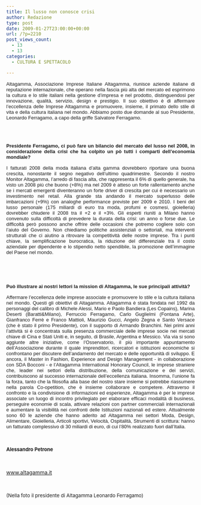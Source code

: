 ```yaml
---
title: Il lusso non conosce crisi
author: Redazione
type: post
date: 2009-01-27T23:00:00+00:00
url: /?p=2210
post_views_count:
  - 13
  - 13
categories:
  - CULTURA E SPETTACOLO

---
```

<p align="justify">
  <font face="Tahoma, sans&#45;serif"><font size="2">Altagamma, Associazione Imprese Italiane Altagamma, riunisce aziende italiane di reputazione internazionale, che operano nella fascia pi&ugrave; alta del mercato ed esprimono la cultura e lo stile italiani nella gestione d&#8217;impresa e nel prodotto, distinguendosi per innovazione, qualit&agrave;, servizio, design e prestigio. Il suo obiettivo &egrave; di affermare l&#8217;eccellenza delle Imprese Altagamma e promuovere, insieme, il primato dello stile di vita e della cultura italiana nel mondo. Abbiamo posto due domande al suo Presidente, Leonardo Ferragamo, a capo della griffe Salvatore Ferragamo. </font></font>
</p>

<p align="justify" style="margin&#45;bottom: 0cm">
  &nbsp;
</p>

<p align="justify" style="margin&#45;bottom: 0cm">
  <font face="Tahoma, sans&#45;serif"><font size="2"><strong><br /> Presidente Ferragamo, ci pu&ograve; fare un bilancio del mercato del lusso nel 2008, in considerazione della crisi che ha colpito un p&ograve; tutti i comparti dell&#8217;economia mondiale? </strong></font></font>
</p>

<p align="justify" style="margin&#45;bottom: 0cm">
  <font face="Tahoma, sans&#45;serif"><font size="2">I fatturati 2008 della moda italiana d&#8217;alta gamma dovrebbero riportare una buona crescita, nonostante il segno negativo dell&#8217;ultimo quadrimestre. </font></font><font face="Tahoma, sans&#45;serif"><font size="2">Secondo il nostro Monitor Altagamma, l&#8217;arredo di fascia alta, che rappresenta il 6% di quello generale, ha visto un 2008 pi&ugrave; che buono (+8%) ma nel 2009 &egrave; atteso un forte rallentamento anche se i mercati emergenti diventeranno un forte driver di crescita per cui &egrave; necessario un investimento nel retail. Alla grande sta andando il mercato superlusso delle imbarcazioni (+9%) con analoghe performance previste per 2009 e 2010. I beni del lusso personale (175 miliardi di euro tra moda, profumi e cosmesi, gioielleria) dovrebber chiudere il 2008 tra il +2 e il +3%. </font></font><font face="Tahoma, sans&#45;serif"><font size="2">Gli esperti riuniti a Milano hanno convenuto sulla difficolt&agrave; di prevedere la durata della crisi: un anno o forse due. Le difficolt&agrave; per&ograve; possono anche offrire delle occasioni che potremo cogliere solo con l&rsquo;aiuto del Governo. Non chiediamo politiche assistenziali o settoriali, ma interventi strutturali che ci aiutino a ritrovare la competitivit&agrave; delle nostre imprese. Tra i punti chiave, la semplificazione burocratica, la riduzione del differenziale tra il costo aziendale per dipendente e lo stipendio netto spendibile, la promozione dell&rsquo;immagine del Paese nel mondo.</font></font>
</p>

<p align="justify" style="margin&#45;bottom: 0cm">
  &nbsp;
</p>

<p align="justify" style="margin&#45;bottom: 0cm">
  &nbsp;
</p>

<p align="justify" style="margin&#45;bottom: 0cm">
  <font face="Tahoma, sans&#45;serif"><font size="2"><strong>Pu&ograve; illustrare ai nostri lettori la mission di Altagamma, le sue principali attivit&agrave;? </strong></font></font>
</p>

<p align="justify" style="margin&#45;bottom: 0cm">
  <font face="Tahoma, sans&#45;serif"><font size="2">Affermare l&rsquo;eccellenza delle imprese associate e promuovere lo stile e la cultura italiana nel mondo. Questi gli obiettivi di Altagamma. Altagamma &egrave; stata fondata nel 1992 da personaggi del calibro di Michele Alessi, Mario e Paolo Bandiera (Les Copains), Marina Deserti (Baratti&Milano), Ferruccio Ferragamo, Carlo Guglielmi (Fontana Arte), Gianfranco Ferr&egrave; e Franco Mattioli, Maurizio Gucci, Angelo Zegna e Santo Versace (che &egrave; stato il primo Presidente), con il supporto di Armando Branchini. Nei primi anni l&rsquo;attivit&agrave; si &egrave; concentrata sulla presenza commerciale delle imprese socie nei mercati chiave di Cina e Stati Uniti e, in seguito, di Brasile, Argentina e Messico. Via via si sono aggiunte altre iniziative, come l&rsquo;Osservatorio, il pi&ugrave; importante appuntamento dell&rsquo;Associazione durante il quale imprenditori, ricercatori e istituzioni economiche si confrontano per discutere dell&rsquo;andamento del mercato e delle opportunit&agrave; di sviluppo. E ancora, il Master in Fashion, Experience and Design Management &#45; in collaborazione con SDA Bocconi &#45; e l&#8217;Altagamma International Honorary Council, le imprese straniere che, leader nei settori della distribuzione, della comunicazione e dei servizi, contribuiscono al successo internazionale dell&#8217;eccellenza italiana. </font></font><font face="Tahoma, sans&#45;serif"><font size="2">Insomma, l&#8217;unione fa la forza, tanto che la filosofia alla base del nostro stare insieme si potrebbe riassumere nella parola Co&#45;opetition, che &egrave; insieme collaborare e competere. Attraverso il confronto e la condivisione di informazioni ed esperienze, Altagamma &egrave; per le imprese associate un luogo di incontro privilegiato per elaborare efficaci modalit&agrave; di business, perseguire economie di scala, attivare relazioni con partner commerciali internazionali e aumentare la visibilit&agrave; nei confronti delle Istituzioni nazionali ed estere. Attualmente sono 60 le aziende che hanno aderito ad Altagamma nei settori Moda, Design, Alimentare, Gioielleria, Articoli sportivi, Velocit&agrave;, Ospitalit&agrave;, Strumenti di scrittura: hanno un fatturato complessivo di 30 miliardi di euro, di cui l&rsquo;80% realizzato fuori dall&rsquo;Italia.</font></font>
</p>

<p align="justify" style="margin&#45;bottom: 0cm">
  &nbsp;
</p>

<p align="justify" style="margin&#45;bottom: 0cm">
  <font size="2"><strong>Alessandro Petrone</strong></font>
</p>

<p align="justify" style="margin&#45;bottom: 0cm">
  &nbsp;
</p>

<p align="justify" style="margin&#45;bottom: 0cm">
  <font color="#008000"><a href="https://www.altagamma.it/">www.altagamma.it</a> </font>
</p>

<p align="justify" style="margin&#45;bottom: 0cm">
  &nbsp;
</p>

<p align="justify" style="margin&#45;bottom: 0cm">
  <font size="2">(Nella foto il presidente di Altagamma Leonardo Ferragamo)</font>
</p>